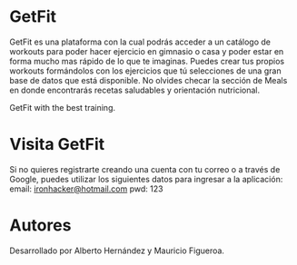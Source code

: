 
# GetFit

GetFit es una plataforma con la cual podrás acceder a un catálogo de workouts para poder hacer ejercicio en gimnasio o casa y poder estar en forma mucho mas rápido de lo que te imaginas. Puedes crear tus propios workouts formándolos con los ejercicios que tú selecciones de una gran base de datos que está disponible.
No olvides checar la sección de Meals en donde encontrarás recetas saludables y orientación nutricional.

GetFit with the best training.

# Visita GetFit 

Si no quieres registrarte creando una cuenta con tu correo o a través de Google, puedes utilizar los siguientes datos para ingresar a la aplicación:
email: ironhacker@hotmail.com
pwd: 123

# Autores
Desarrollado por Alberto Hernández y Mauricio Figueroa.
